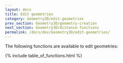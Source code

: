 ```yaml
---
layout: docs
title: Edit geometries
category: Geometry3D/edit-geometries
prev_section: Geometry3D/geometry-creation
next_section: Geometry3D/distance-functions
permalink: /docs/dev/Geometry3D/edit-geometries/
---
```


The following functions are available to edit geometries:

{% include table_of_functions.html %}
